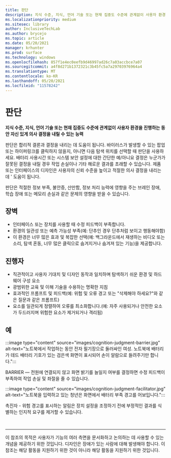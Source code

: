 ```yaml
---
title: 판단
description: 지식 수준, 지식, 언어 기술 또는 현재 집중도 수준에 관계없이 사용자 환경을 진행하는 동안 자신 있게 의사 결정을 내릴 수 있는 능력
ms.localizationpriority: medium
ms.sitesec: library
author: InclusiveTechLab
ms.author: brycejo
ms.topic: article
ms.date: 05/20/2021
manager: krhunter
ms.prod: surface
ms.technology: windows
ms.openlocfilehash: 857f1e4ec0eefb9d46997ad26c7a03accbce7a07
ms.sourcegitcommit: a4f8d271b1372321c3b45fc5a7a29703976964a4
ms.translationtype: MT
ms.contentlocale: ko-KR
ms.lasthandoff: 05/20/2021
ms.locfileid: "11578242"
---
```

# <a name="judgment"></a>판단

**지식 수준, 지식, 언어 기술 또는 현재 집중도 수준에 관계없이 사용자 환경을 진행하는 동안 자신 있게 의사 결정을 내릴 수 있는 능력**

판단은 합리적 결론과 결정을 내리는 데 도움이 됩니다. 바이러스가 발생할 수 있는 팝업 또는 하이퍼링크를 클릭하지 않을지, 아니면 다음 탐색 위치를 선택할 때 판단을 사용하세요. 배터리 사용시간 또는 시스템 보안 설정에 대한 간단한 예/아니요 결정은 누군가가 잘못된 결정을 내릴 경우 작업 손실이나 기타 해로운 결과를 초래할 수 있습니다. 제품 또는 인터페이스의 디자인은 사용자의 신뢰 수준을 높이고 적절한 의사 결정을 내리는 데 &apos; 도움이 됩니다.

판단은 적절한 정보 부족, 불안증, 산만함, 정보 처리 능력에 영향을 주는 브레인 장애, 학습 장애 또는 메모리 손실과 같은 문제의 영향을 받을 수 있습니다.

## <a name="barriers"></a>장벽

* 인터페이스 또는 장치를 사용할 때 수정 피드백이 부족합니다.
* 환경의 일관성 또는 예측 가능성 부족(예: 단추인 경우 단추처럼 보이고 행동해야함)
* 이 환경은 너무 많은 효과 및 복잡한 선택(예: 백그라운드에서 재생하는 비디오 또는 소리, 탐색 혼동, 너무 많은 클릭으로 숨겨지거나 숨겨져 있는 기능)을 제공합니다.

## <a name="facilitators"></a>진행자

* 직관적이고 사용자 기대치 및 디자인 동작과 일치하며 탐색하기 쉬운 환경 및 하드웨어 구성 요소 
* 광범위한 교육 및 이해 기술을 수용하는 명확한 지침
* 효과적인 프롬프트 및 피드백(예: 위험 및 오류 경고 또는 "삭제해야 하세요?"와 같은 질문과 같은 프롬프트)
* 요소를 일관되게 정렬하여 오류를 최소화합니다.(예: 자주 사용되거나 안전한 요소가 두드러지며 위험한 요소가 제거되거나 격리됨)

## <a name="examples"></a>예

:::image type="content" source="images/cognition-judgment-barrier.jpg" alt-text="노트북에서 작업하는 동안 전자 필기장으로 둘러싸인 여성. 노트북에 배터리가 데드 배터리 기호가 있는 검은색 화면이 표시되어 손이 알람으로 들려주기만 합니다.":::

BARRIER — 전원에 연결되지 않고 화면 밝기를 늘일지 여부를 결정하면 수정 피드백이 부족하여 작업 손실 및 좌절을 줄 수 있습니다. 


:::image type="content" source="images/cognition-judgment-facilitator.jpg" alt-text="노트북을 입력하고 있는 청년은 화면에서 배터리 부족 경고를 어보입니다.":::

촉진자 - 위험 경고를 표시하는 알림은 장치 설정을 조정하기 전에 부정적인 결과를 식별하는 인지적 요구를 제거할 수 있습니다.


&nbsp;

[comment]: # (Footer 문)
___
이 참조의 목적은 사용자가 기능의 여러 측면을 문서화하고 논의하는 데 사용할 수 있는 개념을 제공하기 위한 것입니다. 디자인은 장애가 있는 사람에 대해 발생해야 합니다. 이 참조는 해당 활동을 지원하기 위한 것이 아니라 해당 활동을 지원하기 위한 것입니다. 
